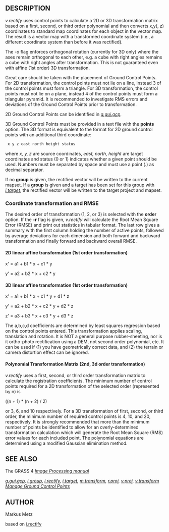 ## DESCRIPTION

*v.rectify* uses control points to calculate a 2D or 3D transformation
matrix based on a first, second, or third order polynomial and then
converts x,y(, z) coordinates to standard map coordinates for each
object in the vector map. The result is a vector map with a transformed
coordinate system (i.e., a different coordinate system than before it
was rectified).

The *-o* flag enforces orthogonal rotation (currently for 3D only) where
the axes remain orthogonal to each other, e.g. a cube with right angles
remains a cube with right angles after transformation. This is not
guaranteed even with affine (1st order) 3D transformation.

Great care should be taken with the placement of Ground Control Points.
For 2D transformation, the control points must not lie on a line,
instead 3 of the control points must form a triangle. For 3D
transformation, the control points must not lie on a plane, instead 4 of
the control points must form a triangular pyramid. It is recommended to
investigate RMS errors and deviations of the Ground Control Points prior
to transformation.

2D Ground Control Points can be identified in
*[g.gui.gcp](g.gui.gcp.md)*.

3D Ground Control Points must be provided in a text file with the
**points** option. The 3D format is equivalent to the format for 2D
ground control points with an additional third coordinate:

```sh
 x y z east north height status
```

where *x, y, z* are source coordinates, *east, north, height* are target
coordinates and status (0 or 1) indicates whether a given point should
be used. Numbers must be separated by space and must use a point (.) as
decimal separator.

If no **group** is given, the rectified vector will be written to the
current mapset. If a **group** is given and a target has been set for
this group with *[i.target](i.target.md)*, the rectified vector will be
written to the target project and mapset.

### Coordinate transformation and RMSE

The desired order of transformation (1, 2, or 3) is selected with the
**order** option. If the **-r** flag is given, *v.rectify* will
calculate the Root Mean Square Error (RMSE) and print out statistics in
tabular format. The last row gives a summary with the first column
holding the number of active points, followed by average deviations for
each dimension and both forward and backward transformation and finally
forward and backward overall RMSE.

#### 2D linear affine transformation (1st order transformation)

x' = a1 + b1 \* x + c1 \* y

y' = a2 + b2 \* x + c2 \* y

#### 3D linear affine transformation (1st order transformation)

x' = a1 + b1 \* x + c1 \* y + d1 \* z

y' = a2 + b2 \* x + c2 \* y + d2 \* z

z' = a3 + b3 \* x + c3 \* y + d3 \* z

The a,b,c,d coefficients are determined by least squares regression
based on the control points entered. This transformation applies
scaling, translation and rotation. It is NOT a general purpose
rubber-sheeting, nor is it ortho-photo rectification using a DEM, not
second order polynomial, etc. It can be used if (1) you have
geometrically correct data, and (2) the terrain or camera distortion
effect can be ignored.

#### Polynomial Transformation Matrix (2nd, 3d order transformation)

*v.rectify* uses a first, second, or third order transformation matrix
to calculate the registration coefficients. The minimum number of
control points required for a 2D transformation of the selected order
(represented by n) is

((n + 1) \* (n + 2) / 2)

or 3, 6, and 10 respectively. For a 3D transformation of first, second,
or third order, the minimum number of required control points is 4, 10,
and 20, respectively. It is strongly recommended that more than the
minimum number of points be identified to allow for an overly-determined
transformation calculation which will generate the Root Mean Square
(RMS) error values for each included point. The polynomial equations are
determined using a modified Gaussian elimination method.

## SEE ALSO

The GRASS 4 *[Image Processing
manual](https://grass.osgeo.org/gdp/imagery/grass4_image_processing.pdf)*

*[g.gui.gcp](g.gui.gcp.md), [i.group](i.group.md),
[i.rectify](i.rectify.md), [i.target](i.target.md),
[m.transform](m.transform.md), [r.proj](r.proj.md), [v.proj](v.proj.md),
[v.transform](v.transform.md)*  
*[Manage Ground Control Points](wxGUI.gcp.md)*

## AUTHOR

Markus Metz

based on [i.rectify](i.rectify.md)

